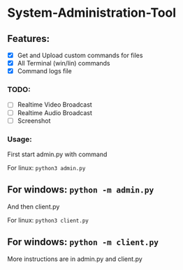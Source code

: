 # System-Administration-Tool


## Features:
- [x] Get and Upload custom commands for files
- [x] All Terminal (win/lin) commands
- [x] Command logs file 

### TODO:
- [ ] Realtime Video Broadcast
- [ ] Realtime Audio Broadcast
- [ ] Screenshot

### Usage:
First start admin.py with command

For linux:
`python3 admin.py`

For windows:
`python -m admin.py`
-------------------
And then client.py

For linux:
`python3 client.py`

For windows:
`python -m client.py`
------------------------
More instructions are in admin.py and client.py
